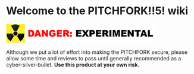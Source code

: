# Welcome to the PITCHFORK!!5! wiki

![experimental](img/experimental.png)

Although we put a lot of effort into making the PITCHFORK secure,
please allow some time and reviews to pass until generally recommended
as a cyber-silver-bullet. **Use this product at your own risk.**
